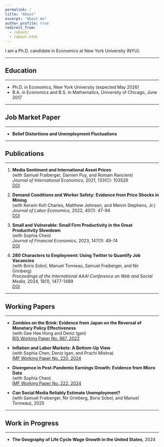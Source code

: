 ```yaml
---
permalink: /
title: "About"
excerpt: "About me"
author_profile: true
redirect_from: 
  - /about/
  - /about.html
---
```


I am a Ph.D. candidate in Economics at New York University (NYU). 

---
## Education
---

- Ph.D. in Economics, New York University (expected May 2026)  
- B.A. in Economics and B.S. in Mathematics, University of Chicago, June 2017  

<div id="Research">
</div>

---
## Job Market Paper
---

- **Belief Distortions and Unemployment Fluctuations**

---
## Publications
---

1. **Media Sentiment and International Asset Prices**  
(with Samuel Fraiberger, Damien Puy, and Romain Ranciere)  
*Journal of International Economics*, 2021, 133(C): 103526  
[DOI](https://doi.org/10.1016/j.jinteco.2021.103526)

2. **Demand Conditions and Worker Safety: Evidence from Price Shocks in Mining**  
(with Kerwin Kofi Charles, Matthew Johnson, and Melvin Stephens, Jr.)  
*Journal of Labor Economics*, 2022, 40(1): 47-94  
[DOI](https://doi.org/10.1086/713887)

3. **Small and Vulnerable: Small Firm Productivity in the Great Productivity Slowdown**  
(with Sophia Chen)  
*Journal of Financial Economics*, 2023, 147(1): 49-74  
[DOI](https://doi.org/10.1016/j.jfineco.2022.09.007)

4. **280 Characters to Employment: Using Twitter to Quantify Job Vacancies**  
(with Boris Sobol, Manuel Tonneau, Samuel Fraiberger, and Nir Grinberg)  
*Proceedings of the International AAAI Conference on Web and Social Media*, 2024, 18(1), 1477-1489  
[DOI](https://doi.org/10.1609/icwsm.v18i1.31403)

---
## Working Papers
---

- **Zombies on the Brink: Evidence from Japan on the Reversal of Monetary Policy Effectiveness**  
(with Gee Hee Hong and Deniz Igan)  
[BIS Working Paper No. 987, 2022](https://www.bis.org/publ/work987.htm)

- **Inflation and Labor Markets: A Bottom-Up View**  
(with Sophia Chen, Deniz Igan, and Prachi Mishra)  
[IMF Working Paper No. 220, 2024](https://doi.org/10.5089/9798400291807.001)

- **Divergence in Post-Pandemic Earnings Growth: Evidence from Micro Data**  
(with Sophia Chen)  
[IMF Working Paper No. 222, 2024](https://doi.org/10.5089/9798400291814.001)

- **Can Social Media Reliably Estimate Unemployment?**  
(with Samuel Fraiberger, Nir Grinberg, Boris Sobol, and Manuel Tonneau), 2025

---
## Work in Progress
---

- **The Geography of Life Cycle Wage Growth in the United States**, 2024


